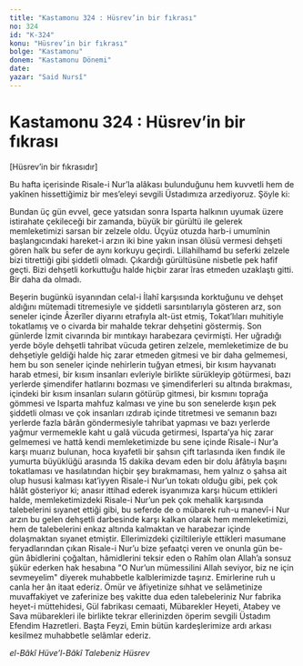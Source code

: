```yaml
---
title: "Kastamonu 324 : Hüsrev’in bir fıkrası"
no: 324
id: "K-324"
konu: "Hüsrev’in bir fıkrası"
bolge: "Kastamonu"
donem: "Kastamonu Dönemi"
date: 
yazar: "Said Nursî"
---
```


# Kastamonu 324 : Hüsrev’in bir fıkrası

<p class="takdim">[Hüsrev’in bir fıkrasıdır]</p>

Bu hafta içerisinde Risale-i Nur’la alâkası bulunduğunu hem kuvvetli hem de yakînen hissettiğimiz bir mes’eleyi sevgili Üstadımıza arzediyoruz. Şöyle ki:

Bundan üç gün evvel, gece yatsıdan sonra Isparta halkının uyumak üzere istirahate çekileceği bir zamanda, büyük bir gürültü ile gelerek memleketimizi sarsan bir zelzele oldu. Üçyüz otuzda harb-i umumînin başlangıcındaki hareket-i arzın iki bine yakın insan ölüsü vermesi dehşeti gören halk bu sefer de aynı korkuyu geçirdi. Lillahilhamd bu seferki zelzele bizi titrettiği gibi şiddetli olmadı. Çıkardığı gürültüsüne nisbetle pek hafif geçti. Bizi dehşetli korkuttuğu halde hiçbir zarar îras etmeden uzaklaştı gitti. Bir daha da olmadı.

Beşerin bugünkü isyanından celal-i İlahî karşısında korktuğunu ve dehşet aldığını mütemadi titremesiyle ve şiddetli sarsıntılarıyla gösteren arz, son seneler içinde Âzerîler diyarını etrafıyla alt-üst etmiş, Tokat’lıları muhitiyle tokatlamış ve o civarda bir mahalde tekrar dehşetini göstermiş. Son günlerde İzmit civarında bir mıntıkayı harabezara çevirmişti. Her uğradığı yerde böyle dehşetli tahribat vücuda getiren zelzele, memleketimize de bu dehşetiyle geldiği halde hiç zarar etmeden gitmesi ve bir daha gelmemesi, hem bu son seneler içinde nehirlerin tuğyan etmesi, bir kısım hayvanatı harab etmesi, bir kısım insanları evleriyle birlikte sürükleyip götürmesi, bazı yerlerde şimendifer hatlarını bozması ve şimendiferleri su altında bırakması, içindeki bir kısım insanları suların götürüp gitmesi, bir kısmını toprağa gömmesi ve Isparta mahfuz kalması ve yine bu son senelerde kışın pek şiddetli olması ve çok insanları ızdırab içinde titretmesi ve semanın bazı yerlerde fazla bârân göndermesiyle tahribat yapması ve bazı yerlerde yağmur vermemekle kaht u galâ vücuda getirmesi, Isparta’ya hiç zarar gelmemesi ve hattâ kendi memleketimizde bu sene içinde Risale-i Nur’a karşı muarız bulunan, hoca kıyafetli bir şahsın çift tarlasında iken fındık ile yumurta büyüklüğü arasında 15 dakika devam eden bir dolu âfâtıyla başını tokatlaması ve hasılatından hiçbir şey bırakmaması, hem yalnız o şahsa ait olup hususi kalması kat’iyyen Risale-i Nur’un tokatı olduğu gibi, pek çok hâlât gösteriyor ki; anasır ittihad ederek isyanımıza karşı hücum ettikleri halde, memleketimizdeki Risale-i Nur’un pek çok mehalik karşısında talebelerini sıyanet ettiği gibi, bu seferde de o mübarek ruh-u manevî-i Nur arzın bu gelen dehşetli darbesinde karşı kalkan olarak hem memleketimizi, hem de talebelerini enkaz altında kalmaktan ve harabezar içinde dolaşmaktan sıyanet etmiştir. Ellerimizdeki çiziltileriyle ettikleri masumane feryadlarından çıkan Risale-i Nur’u bize şefaatçi veren ve onunla gün be-gün âbidlerini çoğaltan, hâmidlerini teksir eden o Rahîm olan Allah’a sonsuz şükür ederken hak hesabına "O Nur’un mümessilini Allah seviyor, biz ne için sevmeyelim" diyerek muhabbetle kalblerimizde taşırız. Emirlerine ruh u canla her ân itaat ederiz. Ömür ve âfiyetinize sıhhat ve selâmetinize muvaffakiyet ve zaferinize beş vakitte dua eden talebeleriniz Nur fabrika heyet-i müttehidesi, Gül fabrikası cemaati, Mübarekler Heyeti, Atabey ve Sava mübarekleri ile birlikte tekrar ellerinizden öperim sevgili Üstadım Efendim Hazretleri. Başta Feyzi, Emin bütün kardeşlerimize ardı arkası kesilmez muhabbetle selâmlar ederiz.

*el-Bâkî Hüve’l-Bâkî*
*Talebeniz Hüsrev*
